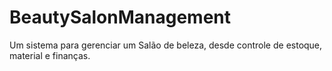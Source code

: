 # BeautySalonManagement
Um sistema para gerenciar um Salão de beleza, desde controle de estoque, material e finanças.
